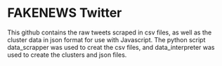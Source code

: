 # FAKENEWS Twitter
This github contains the raw tweets scraped in csv files, as well as the cluster data in json format for use with Javascript. The python script data_scrapper was used to creat the csv files, and data_interpreter was used to create the clusters and json files.
